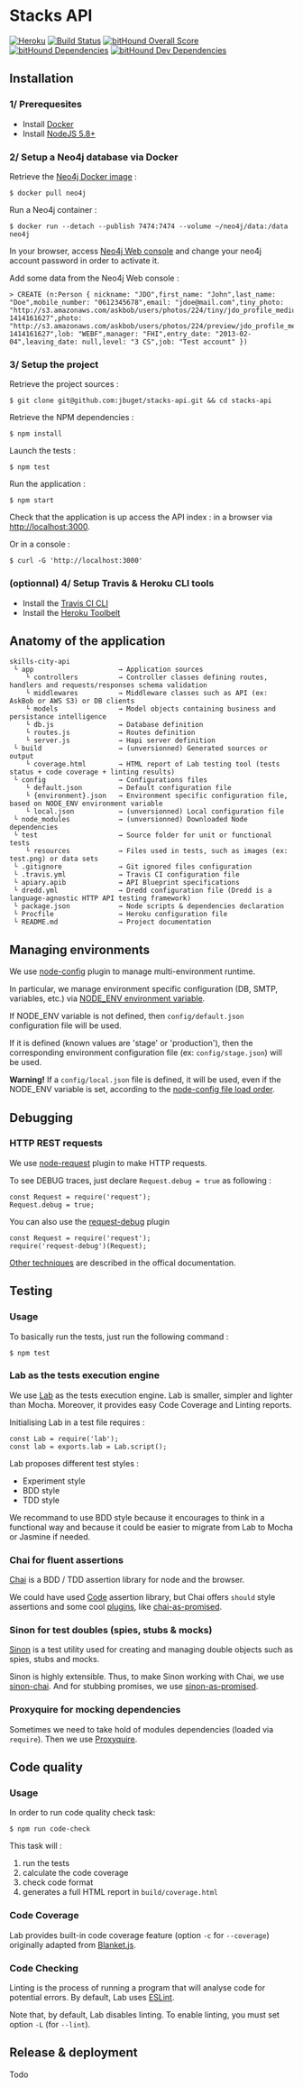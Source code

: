 # Stacks API

[![Heroku](https://heroku-badge.herokuapp.com/?app=floating-shore-97213)](https://floating-shore-97213.herokuapp.com/)
[![Build Status](https://travis-ci.org/jbuget/stacks-api.svg?branch=master)](https://travis-ci.org/jbuget/stacks-api)
[![bitHound Overall Score](https://www.bithound.io/github/jbuget/stacks-api/badges/score.svg)](https://www.bithound.io/github/jbuget/stacks-api)
[![bitHound Dependencies](https://www.bithound.io/github/jbuget/stacks-api/badges/dependencies.svg)](https://www.bithound.io/github/jbuget/stacks-api/master/dependencies/npm)
[![bitHound Dev Dependencies](https://www.bithound.io/github/jbuget/stacks-api/badges/devDependencies.svg)](https://www.bithound.io/github/jbuget/stacks-api/master/dependencies/npm)

## Installation

### 1/ Prerequesites

- Install [Docker](https://docs.docker.com/)
- Install [NodeJS 5.8+](https://nodejs.org/)

### 2/ Setup a Neo4j database via Docker

Retrieve the [Neo4j Docker image](https://hub.docker.com/_/neo4j/) :

```
$ docker pull neo4j
```

Run a Neo4j container :

```
$ docker run --detach --publish 7474:7474 --volume ~/neo4j/data:/data neo4j
```

In your browser, access [Neo4j Web console](http://192.168.99.100:7474) and change your neo4j account password in order to activate it.

Add some data from the Neo4j Web console :

```
> CREATE (n:Person { nickname: "JDO",first_name: "John",last_name: "Doe",mobile_number: "0612345678",email: "jdoe@mail.com",tiny_photo: "http://s3.amazonaws.com/askbob/users/photos/224/tiny/jdo_profile_medium.jpg?1414161627",photo: "http://s3.amazonaws.com/askbob/users/photos/224/preview/jdo_profile_medium.jpg?1414161627",lob: "WEBF",manager: "FHI",entry_date: "2013-02-04",leaving_date: null,level: "3 CS",job: "Test account" })
```


### 3/ Setup the project

Retrieve the project sources :

```
$ git clone git@github.com:jbuget/stacks-api.git && cd stacks-api
```

Retrieve the NPM dependencies :

```
$ npm install
```

Launch the tests :

```
$ npm test
```

Run the application :

```
$ npm start
```

Check that the application is up access the API index : in a browser via [http://localhost:3000](http://localhost:3000).

Or in a console :

```
$ curl -G 'http://localhost:3000'
```


### (optionnal) 4/ Setup Travis & Heroku CLI tools

- Install the [Travis CI CLI](https://github.com/travis-ci/travis.rb#installation)
- Install the [Heroku Toolbelt](https://toolbelt.heroku.com/)


## Anatomy of the application

```
skills-city-api
 └ app                     → Application sources
    └ controllers          → Controller classes defining routes, handlers and requests/responses schema validation
    └ middlewares          → Middleware classes such as API (ex: AskBob or AWS S3) or DB clients
    └ models               → Model objects containing business and persistance intelligence
    └ db.js                → Database definition
    └ routes.js            → Routes definition
    └ server.js            → Hapi server definition
 └ build                   → (unversionned) Generated sources or output
    └ coverage.html        → HTML report of Lab testing tool (tests status + code coverage + linting results)
 └ config                  → Configurations files
    └ default.json         → Default configuration file
    └ {environment}.json   → Environment specific configuration file, based on NODE_ENV environment variable
    └ local.json           → (unversionned) Local configuration file
 └ node_modules            → (unversionned) Downloaded Node dependencies
 └ test                    → Source folder for unit or functional tests
    └ resources            → Files used in tests, such as images (ex: test.png) or data sets
 └ .gitignore              → Git ignored files configuration
 └ .travis.yml             → Travis CI configuration file
 └ apiary.apib             → API Blueprint specifications
 └ dredd.yml               → Dredd configuration file (Dredd is a language-agnostic HTTP API testing framework)
 └ package.json            → Node scripts & dependencies declaration
 └ Procfile                → Heroku configuration file
 └ README.md               → Project documentation
```


## Managing environments

We use [node-config](https://github.com/lorenwest/node-config) plugin to manage multi-environment runtime.

In particular, we manage environment specific configuration (DB, SMTP, variables, etc.) via [NODE_ENV environment variable](https://github.com/lorenwest/node-config/wiki/Environment-Variables#node_env).

If NODE_ENV variable is not defined, then ```config/default.json``` configuration file will be used.

If it is defined (known values are 'stage' or 'production'), then the corresponding environment configuration file (ex: ```config/stage.json```) will be used.

**Warning!** If a ```config/local.json``` file is defined, it will be used, even if the NODE_ENV variable is set, according to the [node-config file load order](https://github.com/lorenwest/node-config/wiki/Configuration-Files#file-load-order).


## Debugging

### HTTP REST requests

We use [node-request](https://github.com/request/request) plugin to make HTTP requests.

To see DEBUG traces, just declare ```Request.debug = true``` as following :
```node
const Request = require('request');
Request.debug = true;
```

You can also use the [request-debug](https://github.com/request/request-debug) plugin

```
const Request = require('request');
require('request-debug')(Request);
```

[Other techniques](https://github.com/request/request#debugging) are described in the offical documentation.


## Testing

### Usage

To basically run the tests, just run the following command :

```
$ npm test
```

### Lab as the tests execution engine

We use [Lab](https://github.com/hapijs/lab) as the tests execution engine. Lab is smaller, simpler and lighter than Mocha. Moreover, it provides easy Code Coverage and Linting reports.

Initialising Lab in a test file requires :

```
const Lab = require('lab');
const lab = exports.lab = Lab.script();
```

Lab proposes different test styles :

- Experiment style
- BDD style
- TDD style

We recommand to use BDD style because it encourages to think in a functional way and because it could be easier to migrate from Lab to Mocha or Jasmine if needed.

### Chai for fluent assertions

[Chai](http://chaijs.com/) is a BDD / TDD assertion library for node and the browser.

We could have used [Code](https://github.com/hapijs/code) assertion library, but Chai offers `should` style assertions and some cool [plugins](http://chaijs.com/plugins/), like [chai-as-promised](http://chaijs.com/plugins/chai-as-promised/).

### Sinon for test doubles (spies, stubs & mocks)

[Sinon](sinonjs.org) is a test utility used for creating and managing double objects such as spies, stubs and mocks.

Sinon is highly extensible. Thus, to make Sinon working with Chai, we use [sinon-chai](https://github.com/domenic/sinon-chai). And for stubbing promises, we use [sinon-as-promised](https://github.com/bendrucker/sinon-as-promised).

### Proxyquire for mocking dependencies

Sometimes we need to take hold of modules dependencies (loaded via `require`). Then we use [Proxyquire](https://github.com/thlorenz/proxyquire).


## Code quality

### Usage

In order to run code quality check task:

```
$ npm run code-check
```

This task will :

 1. run the tests
 2. calculate the code coverage
 3. check code format
 4. generates a full HTML report in `build/coverage.html`
 

### Code Coverage

Lab provides built-in code coverage feature (option `-c` for `--coverage`) originally adapted from [Blanket.js](http://blanketjs.org/).

### Code Checking

Linting is the process of running a program that will analyse code for potential errors. By default, Lab uses [ESLint](http://eslint.org/).

Note that, by default, Lab disables linting. To enable linting, you must set option `-L` (for `--lint`).


## Release & deployment

Todo